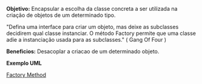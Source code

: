 

**Objetivo:** Encapsular a escolha da classe concreta a ser utilizada na criação de objetos de um determinado tipo.

"Defina uma interface para criar um objeto, mas deixe as subclasses decidirem qual classe instanciar. O método Factory permite que uma classe adie a instanciação usada para as subclasses." ( Gang Of Four )


**Beneficios:** Desacoplar a criacao de um determinado objeto. 


**Exemplo UML**


[Factory Method](/imagens/factory.png)
